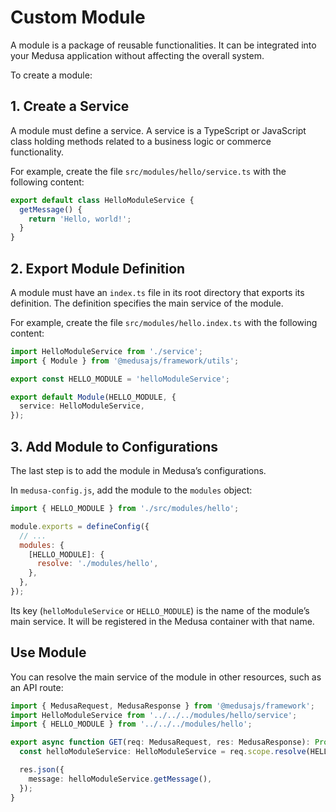 # Custom Module

A module is a package of reusable functionalities. It can be integrated into your Medusa application without affecting the overall system.

To create a module:

## 1. Create a Service

A module must define a service. A service is a TypeScript or JavaScript class holding methods related to a business logic or commerce functionality.

For example, create the file `src/modules/hello/service.ts` with the following content:

```ts title="src/modules/hello/service.ts"
export default class HelloModuleService {
  getMessage() {
    return 'Hello, world!';
  }
}
```

## 2. Export Module Definition

A module must have an `index.ts` file in its root directory that exports its definition. The definition specifies the main service of the module.

For example, create the file `src/modules/hello.index.ts` with the following content:

```ts title="src/modules/hello.index.ts" highlights={[["4", "", "The main service of the module."]]}
import HelloModuleService from './service';
import { Module } from '@medusajs/framework/utils';

export const HELLO_MODULE = 'helloModuleService';

export default Module(HELLO_MODULE, {
  service: HelloModuleService,
});
```

## 3. Add Module to Configurations

The last step is to add the module in Medusa’s configurations.

In `medusa-config.js`, add the module to the `modules` object:

```js title="medusa-config.js"
import { HELLO_MODULE } from './src/modules/hello';

module.exports = defineConfig({
  // ...
  modules: {
    [HELLO_MODULE]: {
      resolve: './modules/hello',
    },
  },
});
```

Its key (`helloModuleService` or `HELLO_MODULE`) is the name of the module’s main service. It will be registered in the Medusa container with that name.

## Use Module

You can resolve the main service of the module in other resources, such as an API route:

```ts
import { MedusaRequest, MedusaResponse } from '@medusajs/framework';
import HelloModuleService from '../../../modules/hello/service';
import { HELLO_MODULE } from '../../../modules/hello';

export async function GET(req: MedusaRequest, res: MedusaResponse): Promise<void> {
  const helloModuleService: HelloModuleService = req.scope.resolve(HELLO_MODULE);

  res.json({
    message: helloModuleService.getMessage(),
  });
}
```
